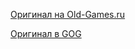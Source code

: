 [Оригинал на Old-Games.ru](https://www.old-games.ru/game/253.html)

[Оригинал в GOG](https://www.gog.com/game/die_by_the_sword_expansion)